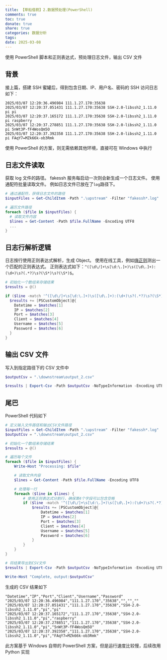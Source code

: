```yaml
---
title: 【草船借箭】2.数据预处理(PowerShell)
comments: true
toc: true
donate: true
share: true
categories: 数据分析
tags:
date: 2025-03-08
---
```


使用 PowerShell 脚本和正则表达式，预处理日志文件，输出 CSV 文件

<!-- more -->

## 背景

接上篇，搭建 SSH 蜜罐后，得到包含日期、IP、用户名、密码的 SSH 访问日志
如下：

```log
2025/03/07 12:20:36.496984 111.1.27.170:35638
2025/03/07 12:20:37.051431 111.1.27.170:35638 SSH-2.0-libssh2_1.11.0 pi pi
2025/03/07 12:20:37.165172 111.1.27.170:35638 SSH-2.0-libssh2_1.11.0 pi raspberry
2025/03/07 12:20:37.278851 111.1.27.170:35638 SSH-2.0-libssh2_1.11.0 pi 5nWt3P-fF4WosQm5O
2025/03/07 12:20:37.392358 111.1.27.170:35638 SSH-2.0-libssh2_1.11.0 pi FAqY7=MZk66k-ob3Rmk
```

使用 PowerShell 的方案，则无需依赖其他环境，直接可在 Windows 中执行

## 日志文件读取

获取 log 文件的路径。
fakessh 服务每启动一次则会新生成一个日志文件。
使用通配符批量读取文件。
例如日志文件已放在了`log`路径下。

```powershell
# 通过通配符，获得日志文件的路径
$inputFiles = Get-ChildItem -Path ".\upstream" -Filter "fakessh*.log"

# 遍历文件路径
foreach ($file in $inputFiles) {
  # 读取文件内容
  $lines = Get-Content -Path $file.FullName -Encoding UTF8
  ...
}
```

## 日志行解析逻辑

日志按行使用正则表达式解析，生成 Object。
使用在线工具，例如[嗨正则](https://hiregex.com/)测出一个匹配的正则表达式。
正则表达式如下：`^([\d\/]+\s[\d:\.]+)\s([\d\.]+):(\d+)\s?(.*?)\s?(\S*)\s?(\S*)$`。

```powershell
# 初始化一个数组来存储结果
$results = @()

if ($line -match '^([\d\/]+\s[\d:\.]+)\s([\d\.]+):(\d+)\s?(.*?)\s?(\S*)\s?(\S*)$') {
  $results += [PSCustomObject]@{
    Datetime = $matches[1]
    IP = $matches[2]
    Port = $matches[3]
    Client = $matches[4]
    Username = $matches[5]
    Password = $matches[6]
  }
}
```

## 输出 CSV 文件

写入到指定路径下的 CSV 文件中

```powershell
$outputCsv = ".\downstream\output_2.csv"

$results | Export-Csv -Path $outputCsv -NoTypeInformation -Encoding UTF8
```

## 尾巴

PowerShell 代码如下

```powershell
# 定义输入文件路径和输出CSV文件路径
$inputFiles = Get-ChildItem -Path ".\upstream" -Filter "fakessh*.log"
$outputCsv = ".\downstream\output_2.csv"

# 初始化一个数组来存储结果
$results = @()

# 遍历每个文件
foreach ($file in $inputFiles) {
    Write-Host "Processing: $file"

    # 读取文件内容
    $lines = Get-Content -Path $file.FullName -Encoding UTF8

    # 处理每一行
    foreach ($line in $lines) {
        # 使用正则表达式分割行，确保第4个字段可以包含空格
        if ($line -match '^([\d\/]+\s[\d:\.]+)\s([\d\.]+):(\d+)\s?(.*?)\s?(\S*)\s?(\S*)$') {
            $results += [PSCustomObject]@{
                Datetime = $matches[1]
                IP = $matches[2]
                Port = $matches[3]
                Client = $matches[4]
                Username = $matches[5]
                Password = $matches[6]
            }
        }
    }
}

# 将结果导出到CSV文件
$results | Export-Csv -Path $outputCsv -NoTypeInformation -Encoding UTF8

Write-Host "Complete, output:$outputCsv"
```

生成的 CSV 结果如下

```csv
"Datetime","IP","Port","Client","Username","Password"
"2025/03/07 12:20:36.496984","111.1.27.170","35638","","",""
"2025/03/07 12:20:37.051431","111.1.27.170","35638","SSH-2.0-libssh2_1.11.0","pi","pi"
"2025/03/07 12:20:37.165172","111.1.27.170","35638","SSH-2.0-libssh2_1.11.0","pi","raspberry"
"2025/03/07 12:20:37.278851","111.1.27.170","35638","SSH-2.0-libssh2_1.11.0","pi","5nWt3P-fF4WosQm5O"
"2025/03/07 12:20:37.392358","111.1.27.170","35638","SSH-2.0-libssh2_1.11.0","pi","FAqY7=MZk66k-ob3Rmk"
```

此方案基于 Windows 自带的 PowerShell 方案，但是运行速度比较慢，后续改用 Python 实现
